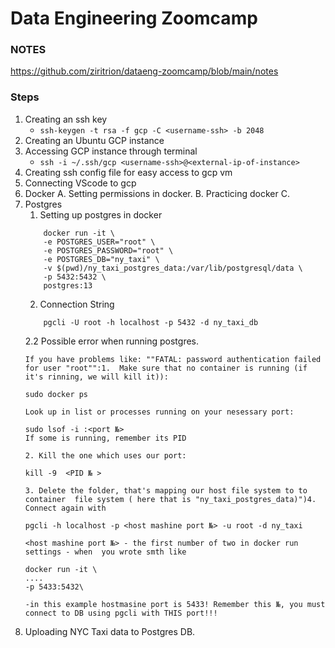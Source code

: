 # Data Engineering Zoomcamp


### NOTES
https://github.com/ziritrion/dataeng-zoomcamp/blob/main/notes

### Steps

1. Creating an ssh key
	- ```ssh-keygen -t rsa -f gcp -C <username-ssh> -b 2048```
2. Creating an Ubuntu GCP instance
3. Accessing GCP instance through terminal
	-  ```ssh -i ~/.ssh/gcp <username-ssh>@<external-ip-of-instance>```
4. Creating ssh config file for easy access to gcp vm
5. Connecting VScode to gcp
6. Docker
	A. Setting permissions in docker.
	B. Practicing docker
	C.
7. Postgres
	1. Setting up postgres in docker
	```
		docker run -it \
		-e POSTGRES_USER="root" \
		-e POSTGRES_PASSWORD="root" \
		-e POSTGRES_DB="ny_taxi" \
		-v $(pwd)/ny_taxi_postgres_data:/var/lib/postgresql/data \
		-p 5432:5432 \
		postgres:13
	```
    2. Connection String
    ```
        pgcli -U root -h localhost -p 5432 -d ny_taxi_db
    ```
	2.2 Possible error when running postgres.
	```
	If you have problems like: ""FATAL: password authentication failed for user "root"":1.  Make sure that no container is running (if it's rinning, we will kill it)):

	sudo docker ps

	Look up in list or processes running on your nesessary port:

	sudo lsof -i :<port №>
	If some is running, remember its PID

	2. Kill the one which uses our port:

	kill -9  <PID № >

	3. Delete the folder, that's mapping our host file system to to container  file system ( here that is "ny_taxi_postgres_data)")4. Connect again with

	pgcli -h localhost -p <host mashine port №> -u root -d ny_taxi

	<host mashine port №> - the first number of two in docker run settings - when  you wrote smth like

	docker run -it \
	....  
	-p 5433:5432\ 

	-in this example hostmasine port is 5433! Remember this №, you must connect to DB using pgcli with THIS port!!!
	```
8. Uploading NYC Taxi data to Postgres DB.

